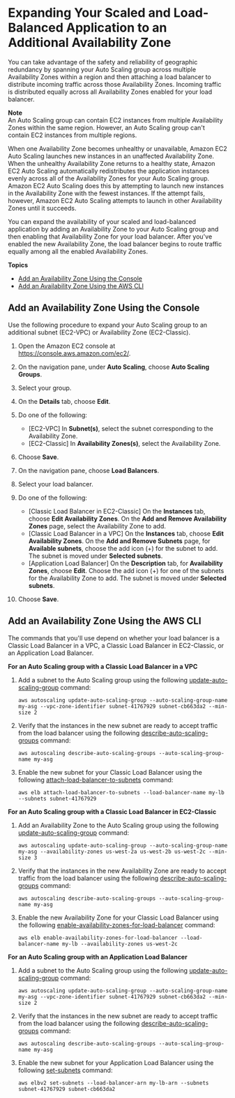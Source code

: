 # Expanding Your Scaled and Load\-Balanced Application to an Additional Availability Zone<a name="as-add-availability-zone"></a>

You can take advantage of the safety and reliability of geographic redundancy by spanning your Auto Scaling group across multiple Availability Zones within a region and then attaching a load balancer to distribute incoming traffic across those Availability Zones\. Incoming traffic is distributed equally across all Availability Zones enabled for your load balancer\.

**Note**  
An Auto Scaling group can contain EC2 instances from multiple Availability Zones within the same region\. However, an Auto Scaling group can't contain EC2 instances from multiple regions\.

When one Availability Zone becomes unhealthy or unavailable, Amazon EC2 Auto Scaling launches new instances in an unaffected Availability Zone\. When the unhealthy Availability Zone returns to a healthy state, Amazon EC2 Auto Scaling automatically redistributes the application instances evenly across all of the Availability Zones for your Auto Scaling group\. Amazon EC2 Auto Scaling does this by attempting to launch new instances in the Availability Zone with the fewest instances\. If the attempt fails, however, Amazon EC2 Auto Scaling attempts to launch in other Availability Zones until it succeeds\.

You can expand the availability of your scaled and load\-balanced application by adding an Availability Zone to your Auto Scaling group and then enabling that Availability Zone for your load balancer\. After you've enabled the new Availability Zone, the load balancer begins to route traffic equally among all the enabled Availability Zones\. 

**Topics**
+ [Add an Availability Zone Using the Console](#as-add-az-console)
+ [Add an Availability Zone Using the AWS CLI](#as-add-az-aws-cli)

## Add an Availability Zone Using the Console<a name="as-add-az-console"></a>

Use the following procedure to expand your Auto Scaling group to an additional subnet \(EC2\-VPC\) or Availability Zone \(EC2\-Classic\)\.

1. Open the Amazon EC2 console at [https://console\.aws\.amazon\.com/ec2/](https://console.aws.amazon.com/ec2/)\.

1. On the navigation pane, under **Auto Scaling**, choose **Auto Scaling Groups**\.

1. Select your group\.

1. On the **Details** tab, choose **Edit**\.

1. Do one of the following:
   + \[EC2\-VPC\] In **Subnet\(s\)**, select the subnet corresponding to the Availability Zone\.
   + \[EC2\-Classic\] In **Availability Zones\(s\)**, select the Availability Zone\.

1. Choose **Save**\.

1. On the navigation pane, choose **Load Balancers**\.

1. Select your load balancer\.

1. Do one of the following:
   + \[Classic Load Balancer in EC2\-Classic\] On the **Instances** tab, choose **Edit Availability Zones**\. On the **Add and Remove Availability Zones** page, select the Availability Zone to add\.
   + \[Classic Load Balancer in a VPC\] On the **Instances** tab, choose **Edit Availability Zones**\. On the **Add and Remove Subnets** page, for **Available subnets**, choose the add icon \(\+\) for the subnet to add\. The subnet is moved under **Selected subnets**\.
   + \[Application Load Balancer\] On the **Description** tab, for **Availability Zones**, choose **Edit**\. Choose the add icon \(\+\) for one of the subnets for the Availability Zone to add\. The subnet is moved under **Selected subnets**\.

1. Choose **Save**\.

## Add an Availability Zone Using the AWS CLI<a name="as-add-az-aws-cli"></a>

The commands that you'll use depend on whether your load balancer is a Classic Load Balancer in a VPC, a Classic Load Balancer in EC2\-Classic, or an Application Load Balancer\.

**For an Auto Scaling group with a Classic Load Balancer in a VPC**

1. Add a subnet to the Auto Scaling group using the following [update\-auto\-scaling\-group](http://docs.aws.amazon.com/cli/latest/reference/autoscaling/update-auto-scaling-group.html) command:

   ```
   aws autoscaling update-auto-scaling-group --auto-scaling-group-name my-asg --vpc-zone-identifier subnet-41767929 subnet-cb663da2 --min-size 2
   ```

1. Verify that the instances in the new subnet are ready to accept traffic from the load balancer using the following [describe\-auto\-scaling\-groups](http://docs.aws.amazon.com/cli/latest/reference/autoscaling/describe-auto-scaling-groups.html) command:

   ```
   aws autoscaling describe-auto-scaling-groups --auto-scaling-group-name my-asg
   ```

1. Enable the new subnet for your Classic Load Balancer using the following [attach\-load\-balancer\-to\-subnets](http://docs.aws.amazon.com/cli/latest/reference/elb/attach-load-balancer-to-subnets.html) command:

   ```
   aws elb attach-load-balancer-to-subnets --load-balancer-name my-lb --subnets subnet-41767929
   ```

**For an Auto Scaling group with a Classic Load Balancer in EC2\-Classic**

1. Add an Availability Zone to the Auto Scaling group using the following [update\-auto\-scaling\-group](http://docs.aws.amazon.com/cli/latest/reference/autoscaling/update-auto-scaling-group.html) command:

   ```
   aws autoscaling update-auto-scaling-group --auto-scaling-group-name my-asg --availability-zones us-west-2a us-west-2b us-west-2c --min-size 3
   ```

1. Verify that the instances in the new Availability Zone are ready to accept traffic from the load balancer using the following [describe\-auto\-scaling\-groups](http://docs.aws.amazon.com/cli/latest/reference/autoscaling/describe-auto-scaling-groups.html) command:

   ```
   aws autoscaling describe-auto-scaling-groups --auto-scaling-group-name my-asg
   ```

1. Enable the new Availability Zone for your Classic Load Balancer using the following [enable\-availability\-zones\-for\-load\-balancer](http://docs.aws.amazon.com/cli/latest/reference/elb/enable-availability-zones-for-load-balancer.html) command:

   ```
   aws elb enable-availability-zones-for-load-balancer --load-balancer-name my-lb --availability-zones us-west-2c
   ```

**For an Auto Scaling group with an Application Load Balancer**

1. Add a subnet to the Auto Scaling group using the following [update\-auto\-scaling\-group](http://docs.aws.amazon.com/cli/latest/reference/autoscaling/update-auto-scaling-group.html) command:

   ```
   aws autoscaling update-auto-scaling-group --auto-scaling-group-name my-asg --vpc-zone-identifier subnet-41767929 subnet-cb663da2 --min-size 2
   ```

1. Verify that the instances in the new subnet are ready to accept traffic from the load balancer using the following [describe\-auto\-scaling\-groups](http://docs.aws.amazon.com/cli/latest/reference/autoscaling/describe-auto-scaling-groups.html) command:

   ```
   aws autoscaling describe-auto-scaling-groups --auto-scaling-group-name my-asg
   ```

1. Enable the new subnet for your Application Load Balancer using the following [set\-subnets](http://docs.aws.amazon.com/cli/latest/reference/elbv2/set-subnets.html) command:

   ```
   aws elbv2 set-subnets --load-balancer-arn my-lb-arn --subnets subnet-41767929 subnet-cb663da2
   ```